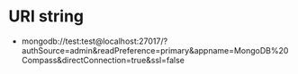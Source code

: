 # URI string
- mongodb://test:test@localhost:27017/?authSource=admin&readPreference=primary&appname=MongoDB%20Compass&directConnection=true&ssl=false
